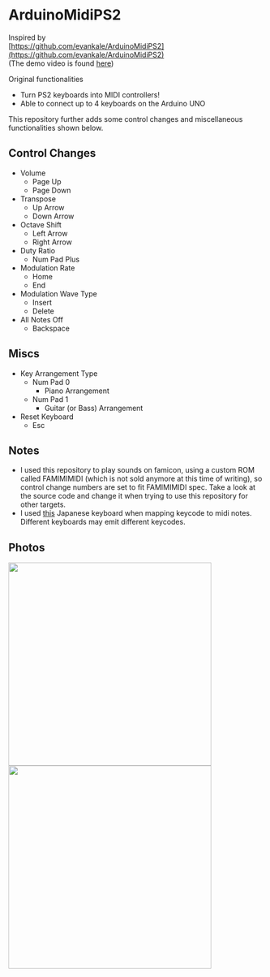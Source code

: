 # ArduinoMidiPS2

Inspired by  
[https://github.com/evankale/ArduinoMidiPS2](https://github.com/evankale/ArduinoMidiPS2)  
(The demo video is found [here](https://www.youtube.com/watch?v=NtWRIHYDzWQ))

Original functionalities

- Turn PS2 keyboards into MIDI controllers!
- Able to connect up to 4 keyboards on the Arduino UNO

This repository further adds some control changes and miscellaneous functionalities shown below.

## Control Changes

* Volume
	* Page Up
	* Page Down
* Transpose
	* Up Arrow
	* Down Arrow
* Octave Shift
	* Left Arrow
	* Right Arrow
* Duty Ratio
	* Num Pad Plus
* Modulation Rate
	* Home
	* End
* Modulation Wave Type
	* Insert
	* Delete
* All Notes Off
	* Backspace

## Miscs

* Key Arrangement Type
	* Num Pad 0
		* Piano Arrangement
	* Num Pad 1
		* Guitar (or Bass) Arrangement
* Reset Keyboard
	* Esc

## Notes
* I used this repository to play sounds on famicon, using a custom ROM called FAMIMIMIDI (which is not sold anymore at this time of writing), so control change numbers are set to fit FAMIMIMIDI spec. Take a look at the source code and change it when trying to use this repository for other targets.
* I used [this](https://www.amazon.co.jp/dp/B005LL9IYC) Japanese keyboard when mapping keycode to midi notes. Different keyboards may emit different keycodes.

## Photos

<img src="images/001.png" width="400" />
<img src="images/002.png" width="400" />
